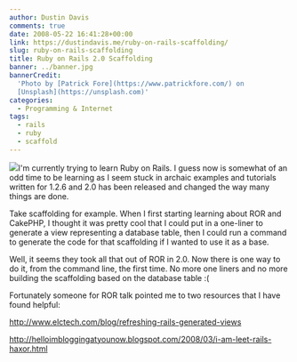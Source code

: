```yaml
---
author: Dustin Davis
comments: true
date: 2008-05-22 16:41:28+00:00
link: https://dustindavis.me/ruby-on-rails-scaffolding/
slug: ruby-on-rails-scaffolding
title: Ruby on Rails 2.0 Scaffolding
banner: ../banner.jpg
bannerCredit:
  'Photo by [Patrick Fore](https://www.patrickfore.com/) on
  [Unsplash](https://unsplash.com)'
categories:
  - Programming & Internet
tags:
  - rails
  - ruby
  - scaffold
---
```


![](http://farm1.static.flickr.com/9/14296081_601d68aed0_m.jpg)I'm currently
trying to learn Ruby on Rails. I guess now is somewhat of an odd time to be
learning as I seem stuck in archaic examples and tutorials written for 1.2.6 and
2.0 has been released and changed the way many things are done.

Take scaffolding for example. When I first starting learning about ROR and
CakePHP, I thought it was pretty cool that I could put in a one-liner to
generate a view representing a database table, then I could run a command to
generate the code for that scaffolding if I wanted to use it as a base.

Well, it seems they took all that out of ROR in 2.0. Now there is one way to do
it, from the command line, the first time. No more one liners and no more
building the scaffolding based on the database table :(

Fortunately someone for ROR talk pointed me to two resources that I have found
helpful:

http://www.elctech.com/blog/refreshing-rails-generated-views

http://helloimbloggingatyounow.blogspot.com/2008/03/i-am-leet-rails-haxor.html
